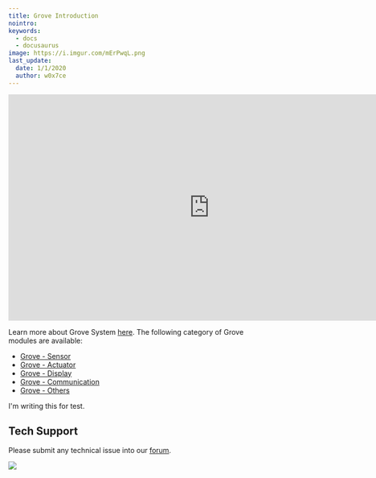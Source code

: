 ```yaml
---
title: Grove Introduction
nointro:
keywords:
  - docs
  - docusaurus
image: https://i.imgur.com/mErPwqL.png
last_update:
  date: 1/1/2020
  author: w0x7ce
---
```


<iframe width="800" height="450" src="https://www.youtube.com/embed/1Rc_OiebDPo" frameborder="0" allow="accelerometer; autoplay; encrypted-media; gyroscope; picture-in-picture" allowfullscreen></iframe>

Learn more about Grove System [here](/Grove/Grove_System/). The following category of Grove modules are available:

- [Grove - Sensor](https://wiki.seeedstudio.com/Sensor/)
- [Grove - Actuator](https://wiki.seeedstudio.com/Actuator/)
- [Grove - Display](https://wiki.seeedstudio.com/Display/)
- [Grove - Communication](https://wiki.seeedstudio.com/Communication/)
- [Grove - Others](https://wiki.seeedstudio.com/Others/)

I'm writing this for test.

## Tech Support

Please submit any technical issue into our [forum](https://forum.seeedstudio.com/). <br /><p><a href="https://www.seeedstudio.com/act-4.html?utm_source=wiki&utm_medium=wikibanner&utm_campaign=newproducts" target="_blank"><img src="https://files.seeedstudio.com/wiki/Wiki_Banner/new_product.jpg" /></a></p>
